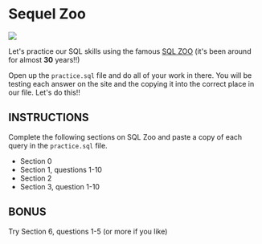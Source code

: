 # Sequel Zoo

![](https://i.imgur.com/I5KQ9Dv.gif)

Let's practice our SQL skills using the famous [SQL ZOO](https://sqlzoo.net/) (it's been around for almost **30** years!!)

Open up the `practice.sql` file and do all of your work in there. You will be testing each answer on the site and the copying it into the correct place in our file. Let's do this!!

## INSTRUCTIONS

Complete the following sections on SQL Zoo and paste a copy of each query in the `practice.sql` file.

- Section 0
- Section 1, questions 1-10
- Section 2
- Section 3, question 1-10


## BONUS

Try Section 6, questions 1-5 (or more if you like)
